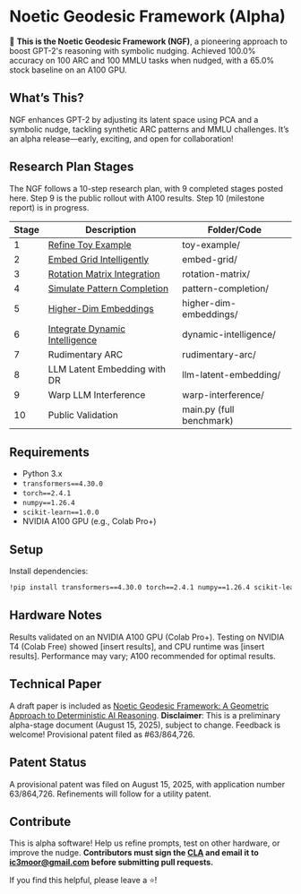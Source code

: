 # Noetic Geodesic Framework (Alpha)
🚀 **This is the Noetic Geodesic Framework (NGF)**, a pioneering approach to boost GPT-2's reasoning with symbolic nudging. Achieved 100.0% accuracy on 100 ARC and 100 MMLU tasks when nudged, with a 65.0% stock baseline on an A100 GPU.

## What’s This?
NGF enhances GPT-2 by adjusting its latent space using PCA and a symbolic nudge, tackling synthetic ARC patterns and MMLU challenges. It’s an alpha release—early, exciting, and open for collaboration!

## Research Plan Stages
The NGF follows a 10-step research plan, with 9 completed stages posted here. Step 9 is the public rollout with A100 results. Step 10 (milestone report) is in progress.

| Stage | Description | Folder/Code |
|-------|-------------|-------------|
| 1 | [Refine Toy Example](toy-example/step1.ipynb) | toy-example/ |
| 2 | [Embed Grid Intelligently](embed-grid/step2.ipynb) | embed-grid/ |
| 3 | [Rotation Matrix Integration](rotation-matrix/step3.ipynb) | rotation-matrix/ |
| 4 | [Simulate Pattern Completion](pattern-completion/step4.ipynb) | pattern-completion/ |
| 5 | [Higher-Dim Embeddings](higher-dim-embeddings/step5.ipynb) | higher-dim-embeddings/ |
| 6 | [Integrate Dynamic Intelligence](dynamic-intelligence/step6.ipynb) | dynamic-intelligence/ |
| 7 | Rudimentary ARC | rudimentary-arc/ |
| 8 | LLM Latent Embedding with DR | llm-latent-embedding/ |
| 9 | Warp LLM Interference | warp-interference/ |
| 10 | Public Validation | main.py (full benchmark) |


## Requirements
- Python 3.x
- `transformers==4.30.0`
- `torch==2.4.1`
- `numpy==1.26.4`
- `scikit-learn==1.0.0`
- NVIDIA A100 GPU (e.g., Colab Pro+)

## Setup
Install dependencies:
```bash
!pip install transformers==4.30.0 torch==2.4.1 numpy==1.26.4 scikit-learn==1.0.0
```

## Hardware Notes
Results validated on an NVIDIA A100 GPU (Colab Pro+). Testing on NVIDIA T4 (Colab Free) showed [insert results], and CPU runtime was [insert results]. Performance may vary; A100 recommended for optimal results.

## Technical Paper
A draft paper is included as [Noetic Geodesic Framework: A Geometric Approach to Deterministic AI Reasoning](docs/article_v8.pdf). **Disclaimer**: This is a preliminary alpha-stage document (August 15, 2025), subject to change. Feedback is welcome! Provisional patent filed as #63/864,726.

## Patent Status
A provisional patent was filed on August 15, 2025, with application number 63/864,726. Refinements will follow for a utility patent.

## Contribute
This is alpha software! Help us refine prompts, test on other hardware, or improve the nudge. **Contributors must sign the [CLA](CLA.md) and email it to ic3moor@gmail.com before submitting pull requests.**

If you find this helpful, please leave a ⭐!
